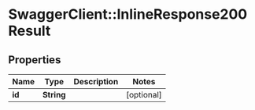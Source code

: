 # SwaggerClient::InlineResponse200Result

## Properties
Name | Type | Description | Notes
------------ | ------------- | ------------- | -------------
**id** | **String** |  | [optional] 


